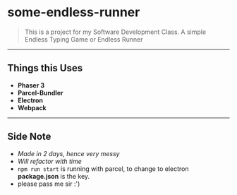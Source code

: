 # some-endless-runner

> This is a project for my Software Development Class. A simple Endless Typing Game or Endless Runner

---

## Things this Uses

- **Phaser 3**
- **Parcel-Bundler**
- **Electron**
- **Webpack**

---

## Side Note

- *Made in 2 days, hence very messy*
- *Will refactor with time*
- `npm run start` is running with parcel, to change to electron **package.json** is the key.
- please pass me sir :')
